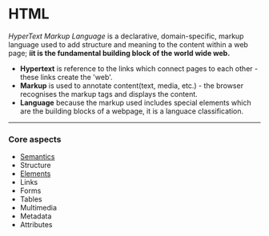 # HTML

_HyperText Markup Language_ is a declarative, domain-specific, markup language used to add structure and meaning to the content within a web page; **iit is the fundamental building block of the world wide web.**

- **Hypertext** is reference to the links which connect pages to each other - these links create the 'web'.
- **Markup** is used to annotate content(text, media, etc.) - the browser recognises the markup tags and displays the content.
- **Language** because the markup used includes special elements which are the building blocks of a webpage, it is a languace classification.

---

### Core aspects

- [Semantics](semantics)
- Structure
- [Elements](elements)
- Links
- Forms
- Tables
- Multimedia
- Metadata
- Attributes
